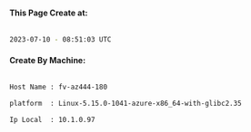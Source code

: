 
   
#### This Page Create at:

```bash

2023-07-10 - 08:51:03 UTC

```

#### Create By Machine:

```bash

Host Name : fv-az444-180

platform  : Linux-5.15.0-1041-azure-x86_64-with-glibc2.35

Ip Local  : 10.1.0.97

```

